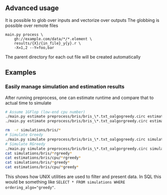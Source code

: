 ## Advanced usage

It is possible to glob over inputs and vectorize over outputs
The globbing is possible over remote files

```
main.py process \
    gh://example.com/data/*/*.element \
    results/{X}/{in_file}_y{y}.r \
    -X=1,2 --Y=foo,bar
```

The parent directory for each out file will be created automatically

## Examples

### Easily manage simulation and estimation results

After running preprocess, one can estimate runtime and compare that to actual time to simulate
```bash
# Assume 1GFlop (low-end cpu number)
./main.py estimate preprocess/bris/bris_\*.txt_oalgogreedy.circ estimations/bris/cpu --sim qtensor -M 27 -F 1e9
./main.py estimate preprocess/bris/bris_\*.txt_oalgorgreedy.circ estimations/bris/cpu --sim qtensor -M 27 -F 1e9

rm  -r simulations/bris/*
# Simulate Greedy
./main.py simulate preprocess/bris/bris_\*.txt_oalgogreedy.circ simulations/bris --sim qtensor -M 27
# Simulate RGreedy
./main.py simulate preprocess/bris/bris_\*.txt_oalgorgreedy.circ simulations/bris --sim qtensor -M 27
cat simulations/bris/*rgreedy*
cat estimations/bris/cpu/*rgreedy*
cat simulations/bris/*greedy*
cat estimations/bris/cpu/*greedy*
```

This shows how UNIX utilities are used to filter and present data. In SQL this would be something like
`SELECT * FROM simulations WHERE ordering_algo="greedy"`. 
